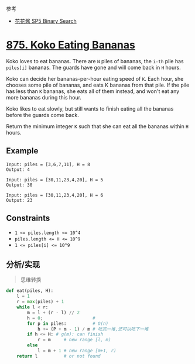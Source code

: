 参考

- [花花酱 SP5 Binary Search](https://zxi.mytechroad.com/blog/sp/sp5-binary-search/)

# [875. Koko Eating Bananas](https://leetcode-cn.com/problems/koko-eating-bananas/)

Koko loves to eat bananas.  There are `N` piles of bananas, the `i-th` pile has `piles[i]` bananas.  The guards have gone and will come back in `H` hours.

Koko can decide her bananas-per-hour eating speed of `K`.  Each hour, she chooses some pile of bananas, and eats K bananas from that pile.  If the pile has less than `K` bananas, she eats all of them instead, and won't eat any more bananas during this hour.

Koko likes to eat slowly, but still wants to finish eating all the bananas before the guards come back.

Return the minimum integer `K` such that she can eat all the bananas within `H` hours.

## Example

```
Input: piles = [3,6,7,11], H = 8
Output: 4
```

```
Input: piles = [30,11,23,4,20], H = 5
Output: 30
```

```
Input: piles = [30,11,23,4,20], H = 6
Output: 23
```

## Constraints

- `1 <= piles.length <= 10^4`
- `piles.length <= H <= 10^9`
- `1 <= piles[i] <= 10^9`

## 分析/实现

> 思维转换

```python
def eat(piles, H):
	l = 1
    r = max(piles) + 1
	while l < r:
		m = l + (r - l) // 2
        h = 0;                   #
        for p in piles:          # O(n)
        	h += (P + m - 1) / m # 吃完一堆,还可以吃下一堆
        if h <= H: # g(m): can finish
            r = m     # new range [l, m)
        else
        	l = m + 1 # new range [m+1, r)
    return l          # or not found
```

